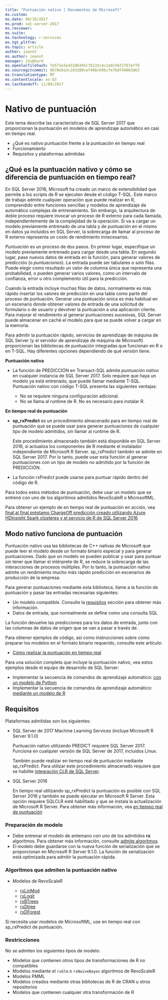 ```yaml
---
title: "Puntuación nativo | Documentos de Microsoft"
ms.custom: 
ms.date: 09/19/2017
ms.prod: sql-server-2017
ms.reviewer: 
ms.suite: 
ms.technology: r-services
ms.tgt_pltfrm: 
ms.topic: article
author: jeannt
ms.author: jeannt
manager: jhubbard
ms.openlocfilehash: fe571e3e432d6445c76133c4c2a9c56f2f67eff0
ms.sourcegitcommit: 9678eba3c2d3100cef408c69bcfe76df49803d63
ms.translationtype: MT
ms.contentlocale: es-ES
ms.lasthandoff: 11/09/2017
---
```

# <a name="native-scoring"></a>Nativo de puntuación

Este tema describe las características de SQL Server 2017 que proporcionan la puntuación en modelos de aprendizaje automático en casi en tiempo real.

+ ¿Qué es nativo puntuación frente a la puntuación en tiempo real
+ Funcionamiento
+ Requisitos y plataformas admitidas

## <a name="what-is-native-scoring-and-how-is-it-different-from-realtime-scoring"></a>¿Qué es la puntuación nativo y cómo se diferencia de puntuación en tiempo real?

En SQL Server 2016, Microsoft ha creado un marco de extensibilidad que permite a los scripts de R se ejecuten desde el código T-SQL. Este marco de trabajo admite cualquier operación que puede realizar en R, comprendido entre funciones sencillas y modelos de aprendizaje de automático complejas de entrenamiento. Sin embargo, la arquitectura de doble proceso requiere invocar un proceso de R externo para cada llamada, independientemente de la complejidad de la operación. Si va a cargar un modelo previamente entrenado de una tabla y de puntuación en el mismo en datos ya incluidos en SQL Server, la sobrecarga de llamar al proceso de R externo representa un costo de rendimiento innecesarios.

_Puntuación_ es un proceso de dos pasos. En primer lugar, especifique un modelo previamente entrenado para cargar desde una tabla. En segundo lugar, pase nuevos datos de entrada en la función, para generar valores de predicción (o _puntuaciones_). La entrada puede ser tabulares o solo filas. Puede elegir como resultado un valor de columna única que representa una probabilidad, o pueden generar varios valores, como un intervalo de confianza, error u otro complemento útil para la predicción.

Cuando la entrada incluye muchas filas de datos, normalmente es más rápido insertar los valores de predicción en una tabla como parte del proceso de puntuación.  Generar una puntuación única es más habitual en un escenario donde obtener valores de entrada de una solicitud de formulario o de usuario y devolver la puntuación a una aplicación cliente. Para mejorar el rendimiento al generar puntuaciones sucesivas, SQL Server puede almacenar en caché el modelo para que se puede volver a cargar en la memoria.

Para admitir la puntuación rápido, servicios de aprendizaje de máquina de SQL Server (y el servidor de aprendizaje de máquina de Microsoft) proporcionan las bibliotecas de puntuación integradas que funcionan en R o en T-SQL. Hay diferentes opciones dependiendo de qué versión tiene.

**Puntuación nativa**

+ La función de PREDICCIÓN en Transact-SQL admite _puntuación nativo_ en cualquier instancia de SQL Server 2017. Solo requiere que haya un modelo ya está entrenado, que puede llamar mediante T-SQL. Puntuación nativo con código T-SQL presenta las siguientes ventajas:

    + No se requiere ninguna configuración adicional.
    + No se llama al runtime de R. No es necesario para instalar R.

**En tiempo real de puntuación**

+ **sp_rxPredict** es un procedimiento almacenado para en tiempo real de puntuación que se puede usar para generar puntuaciones de cualquier tipo de modelo admitidos, sin llamar al runtime de R.

  Este procedimiento almacenado también está disponible en SQL Server 2016, si actualiza los componentes de R mediante el instalador independiente de Microsoft R Server. sp_rxPredict también se admite en SQL Server 2017. Por lo tanto, puede usar esta función al generar puntuaciones con un tipo de modelo no admitido por la función de PREDICCIÓN.

+ La función rxPredict puede usarse para puntuar rápido dentro del código de R.

Para todos estos métodos de puntuación, debe usar un modelo que se entrenó con uno de los algoritmos admitidos RevoScaleR o MicrosoftML.

Para obtener un ejemplo de en tiempo real de puntuación en acción, vea [final al final préstamo ChargeOff predicción creado utilizando Azure HDInsight Spark clústeres y el servicio de R de SQL Server 2016](https://blogs.msdn.microsoft.com/rserver/2017/06/29/end-to-end-loan-chargeoff-prediction-built-using-azure-hdinsight-spark-clusters-and-sql-server-2016-r-service/)

## <a name="how-native-scoring-works"></a>Modo nativo funciona de puntuación

Puntuación nativo usa las bibliotecas de C++ nativas de Microsoft que puede leer el modelo desde un formato binario especial y para generar puntuaciones. Dado que un modelo se pueden publicar y usar para puntuar sin tener que llamar el intérprete de R, se reduce la sobrecarga de las interacciones de procesos múltiples. Por lo tanto, la puntuación nativo admite un rendimiento mucho más rápido predicción en escenarios de producción de la empresa.

Para generar puntuaciones mediante esta biblioteca, llame a la función de puntuación y pasar las entradas necesarias siguientes:

+ Un modelo compatible. Consulte la [requisitos](#Requirements) sección para obtener más información.
+ Datos de entrada, que normalmente se define como una consulta SQL

La función devuelve las predicciones para los datos de entrada, junto con las columnas de datos de origen que se van a pasar a través de.

Para obtener ejemplos de código, así como instrucciones sobre cómo preparar los modelos en el formato binario requerido, consulte este artículo:

+ [Cómo realizar la puntuación en tiempo real](r/how-to-do-realtime-scoring.md)

Para una solución completa que incluye la puntuación nativo, vea estos ejemplos desde el equipo de desarrollo de SQL Server:

+ Implementar la secuencia de comandos de aprendizaje automático: [con un modelo de Python](https://microsoft.github.io/sql-ml-tutorials/python/rentalprediction/step/3.html)
+ Implementar la secuencia de comandos de aprendizaje automático: [mediante un modelo de R](https://microsoft.github.io/sql-ml-tutorials/R/rentalprediction/step/3.html)

## <a name="requirements"></a>Requisitos

Plataformas admitidas son los siguientes:

+ SQL Server de 2017 Machine Learning Services (incluye Microsoft R Server 9.1.0)
    
    Puntuación nativo utilizando PREDICT requiere SQL Server 2017.
    Funciona en cualquier versión de SQL Server de 2017, incluidos Linux.

    También puede realizar en tiempo real de puntuación mediante sp_rxPredict. Para utilizar este procedimiento almacenado requiere que se habilite [integración CLR de SQL Server](https://docs.microsoft.com/dotnet/framework/data/adonet/sql/introduction-to-sql-server-clr-integration).

+ SQL Server 2016

   En tiempo real utilizando sp_rxPredict la puntuación es posible con SQL Server 2016 y también se puede ejecutar en Microsoft R Server. Esta opción requiere SQLCLR esté habilitado y que se instala la actualización de Microsoft R Server.
   Para obtener más información, vea [en tiempo real de puntuación](Real-time-scoring.md)

### <a name="model-preparation"></a>Preparación de modelo

+ Debe entrenar el modelo de antemano con uno de los admitidos **rx** algoritmos. Para obtener más información, consulte [admite algoritmos](#bkmk_native_supported_algos).
+ El modelo debe guardarse con la nueva función de serialización que se proporcionan en Microsoft R Server 9.1.0. La función de serialización está optimizada para admitir la puntuación rápida.

### <a name="bkmk_native_supported_algos"></a>Algoritmos que admiten la puntuación nativo

+ Modelos de RevoScaleR

  + [rxLinMod](https://docs.microsoft.com/r-server/r-reference/revoscaler/rxlinmod)
  + [rxLogit](https://docs.microsoft.com/r-server/r-reference/revoscaler/rxlogit)
  + [rxBTrees](https://docs.microsoft.com/r-server/r-reference/revoscaler/rxbtrees)
  + [rxDtree](https://docs.microsoft.com/r-server/r-reference/revoscaler/rxdtree)
  + [rxDForest](https://docs.microsoft.com/r-server/r-reference/revoscaler/rxdforest)

Si necesita usar modelos de MicrosoftML, use en tiempo real con sp_rxPredict de puntuación.

### <a name="restrictions"></a>Restricciones

No se admiten los siguientes tipos de modelo:

+ Modelos que contienen otros tipos de transformaciones de R no compatibles
+ Modelos mediante el `rxGlm` o `rxNaiveBayes` algoritmos de RevoScaleR
+ Modelos PMML
+ Modelos creados mediante otras bibliotecas de R de CRAN u otros repositorios
+ Modelos que contienen cualquier otra transformación de R
